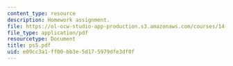 ```yaml
---
content_type: resource
description: Homework assignment.
file: https://ol-ocw-studio-app-production.s3.amazonaws.com/courses/14-44-energy-economics-spring-2007/e09cc3a1ff00bb3e5d175979dfe3df0f_ps5.pdf
file_type: application/pdf
resourcetype: Document
title: ps5.pdf
uid: e09cc3a1-ff00-bb3e-5d17-5979dfe3df0f
---
```

